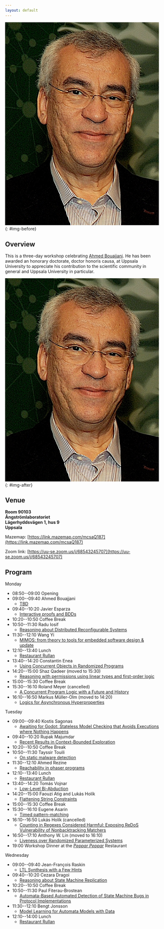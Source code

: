 ```yaml
---
layout: default
---
```


![Ahmed Bouajjani](/assets/images/Ahmed.jpeg){: #img-before}

## Overview

This is a three-day workshop celebrating [Ahmed Bouajjani](https://www.irif.fr/~abou/). He has been awarded an honorary doctorate, doctor honoris causa, at Uppsala University to appreciate his contribution to the scientific community in general and Uppsala University in particular.

![Ahmed Bouajjani](/assets/images/Ahmed.jpeg){: #img-after}

## Venue

**Room 90103\
Ångströmlaboratoriet\
Lägerhyddsvägen 1, hus 9\
Uppsala**

Mazemap: [https://link.mazemap.com/mcsaQ187](https://link.mazemap.com/mcsaQ187)

Zoom link: [https://uu-se.zoom.us/j/68543245707](https://uu-se.zoom.us/j/68543245707)

## Program

Monday

- 08:50--09:00 Opening
- 09:00--09:40 Ahmed Bouajjani
	- [TBD](pages/talks.html#ahmed-bouajjani)
- 09:40--10:20 Javier Esparza
	- [Interactive proofs and BDDs](pages/talks.html#javier-esparza)
- 10:20--10:50 Coffee Break
- 10:50--11:30 Radu Iosif
	- [Reasoning about Distributed Reconfigurable Systems](pages/talks.html#radu-iosif)
- 11:30--12:10 Wang Yi
	- [MIMOS: from theory to tools for embedded software design & update](pages/talks.html#wang-yi)
- 12:10--13:40 Lunch
	- [Restaurant Rullan](http://www.matikum.se/)
- 13:40--14:20 Constantin Enea
	- [Using Concurrent Objects in Randomized Programs](pages/talks.html#constantin-enea)
- 14:20--15:00 Shaz Qadeer (moved to 15:30)
	- [Reasoning with permissions using linear types and first-order logic](pages/talks.html#shaz-qadeer)
- 15:00--15:30 Coffee Break
- 15:30--16:10 Roland Meyer (cancelled)
	- [A Concurrent Program Logic with a Future and History](pages/talks.html#roland-meyer)
- 16:10--16:50 Markus Müller-Olm (moved to 14:20)
	- [Logics for Asynchronous Hyperproperties](pages/talks.html#markus-müller-olm)


Tuesday
- 09:00--09:40 Kostis Sagonas
	- [Awaiting for Godot: Stateless Model Checking that Avoids Executions where Nothing Happens](pages/talks.html#kostis-sagonas)
- 09:40--10:20 Rupak Majumdar
	- [Recent Results in Context-Bounded Exploration](pages/talks.html#rupak-majumdar)
- 10:20--10:50 Coffee Break
- 10:50--11:30 Tayssir Touili
	- [On static malware detection](pages/talks.html#tayssir-touili)
- 11:30--12:10 Ahmed Rezine
	- [Reachability in phaser programs](pages/talks.html#ahmed-rezine)
- 12:10--13:40 Lunch
	- [Restaurant Rullan](http://www.matikum.se/)
- 13:40--14:20 Tomás Vojnar
	- [Low-Level Bi-Abduction](pages/talks.html#tomás-vojnar)
- 14:20--15:00 Faouzi Atig and Lukás Holík
	- [Flattening String Constraints](pages/talks.html#faouzi-atig)
- 15:00--15:30 Coffee Break
- 15:30--16:10 Eugene Asarin
	- [Timed pattern-matching](pages/talks.html#eugene-asarin)
- 16:10--16:50 Lukás Holík (cancelled)
	- [Counting in Regexes Considered Harmful: Exposing ReDoS Vulnerability of Nonbacktracking Matchers](pages/talks.html#lukás-holík)
- 16:50--17:10 Anthony W. Lin (moved to 16:10)
	- [Liveness over Randomized Parameterized Systems](pages/talks.html#anthony-w.-lin)
- 19:00 Workshop Dinner at the [*Peppar Peppar*](https://pepparpeppar.se/) Restaurant


Wednesday
- 09:00--09:40 Jean-François Raskin
	- [LTL Synthesis with a Few Hints](pages/talks.html#jean-françois-raskin)
- 09:40--10:20 Cezara Dragoi
	- [Reasoning about State Machine Replication](pages/talks.html#cezara-dragoi)
- 10:20--10:50 Coffee Break
- 10:50--11:30 Paul Fiterau-Brostean
	- [Automata-Based Automated Detection of State Machine Bugs in Protocol Implementations](pages/talks.html#paul-fiterau-brostean)
- 11:30--12:10 Bengt Jonsson
	- [Model Learning for Automata Models with Data](pages/talks.html#bengt-jonsson)
- 12:10--14:00 Lunch
	- [Restaurant Rullan](http://www.matikum.se/)
